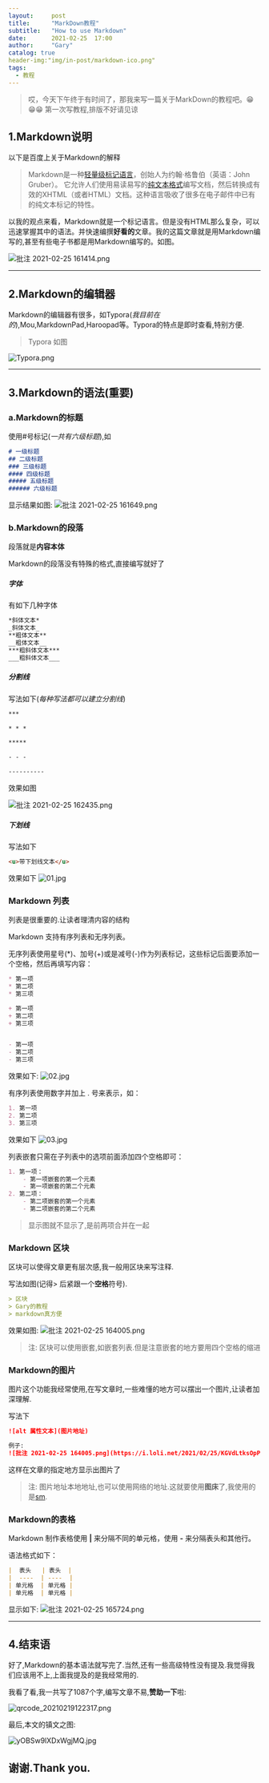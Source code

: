 ```yaml
---
layout:     post
title:      "MarkDown教程"
subtitle:   "How to use Markdown"
date:       2021-02-25  17:00
author:     "Gary"
catalog: true
header-img:"img/in-post/markdown-ico.png"
tags:
  - 教程
---
```


>哎，今天下午终于有时间了，那我来写一篇关于MarkDown的教程吧。😁😁😁
>第一次写教程,排版不好请见谅

## 1.Markdown说明

以下是百度上关于Markdown的解释

>Markdown是一种[轻量级标记语言](https://baike.baidu.com/item/轻量级标记语言/52671915)，创始人为约翰·格鲁伯（英语：John Gruber）。 它允许人们使用易读易写的[纯文本格式](https://baike.baidu.com/item/纯文本格式/9862288)编写文档，然后转换成有效的XHTML（或者HTML）文档。这种语言吸收了很多在电子邮件中已有的纯文本标记的特性。

以我的观点来看，Markdown就是一个标记语言。但是没有HTML那么复杂，可以迅速掌握其中的语法。并快速编撰**好看的**文章。我的这篇文章就是用Markdown编写的,甚至有些电子书都是用Markdown编写的。如图。

![批注 2021-02-25 161414.png](https://i.loli.net/2021/02/25/LucwzaZOhrdJ7Ql.png)

***

## 2.Markdown的编辑器
Markdown的编辑器有很多，如Typora(_我目前在的_),Mou,MarkdownPad,Haroopad等。Typora的特点是即时查看,特别方便.
> Typora 如图

![Typora.png](https://i.loli.net/2021/02/25/pEPJxuygoIcjLUD.png)

***

## 3.Markdown的语法(**重要**)
### a.Markdown的标题
使用#号标记(_一共有六级标题_),如
```markdown
# 一级标题
## 二级标题
### 三级标题
#### 四级标题
##### 五级标题
###### 六级标题
```
显示结果如图:
![批注 2021-02-25 161649.png](https://i.loli.net/2021/02/25/Vujz46XxICFnSrb.png)

### b.Markdown的段落
段落就是**内容本体**

Markdown的段落没有特殊的格式,直接编写就好了

##### 字体
有如下几种字体
```markdown
*斜体文本*
_斜体文本_
**粗体文本**
__粗体文本__
***粗斜体文本***
___粗斜体文本___
```

##### 分割线
写法如下(_每种写法都可以建立分割线_)
```markdown
***

* * *

*****

- - -

----------
```
效果如图

![批注 2021-02-25 162435.png](https://i.loli.net/2021/02/25/TnyUp48uLhzeqFa.png)

##### 下划线
写法如下
```markdown
<u>带下划线文本</u>
```
效果如下
![01.jpg](https://www.runoob.com/wp-content/uploads/2019/03/05A27273-B66D-43DE-A3DB-0D32FF024093.jpg)

### Markdown 列表
列表是很重要的.让读者理清内容的结构

Markdown 支持有序列表和无序列表。

无序列表使用星号(*)、加号(+)或是减号(-)作为列表标记，这些标记后面要添加一个空格，然后再填写内容：
```markdown
* 第一项
* 第二项
* 第三项

+ 第一项
+ 第二项
+ 第三项


- 第一项
- 第二项
- 第三项
```
效果如下:
![02.jpg](https://www.runoob.com/wp-content/uploads/2019/03/89446A8E-6D83-4666-AACC-980145D5F070.jpg)

有序列表使用数字并加上 . 号来表示，如：
```markdown
1. 第一项
2. 第二项
3. 第三项
```
效果如下
![03.jpg](https://www.runoob.com/wp-content/uploads/2019/03/560384BB-2B00-41D5-ACF2-18972F7F2775.jpg)

列表嵌套只需在子列表中的选项前面添加四个空格即可：
```markdown
1. 第一项：
    - 第一项嵌套的第一个元素
    - 第一项嵌套的第二个元素
2. 第二项：
    - 第二项嵌套的第一个元素
    - 第二项嵌套的第二个元素
```
> 显示图就不显示了,是前两项合并在一起

### Markdown 区块
区块可以使得文章更有层次感,我一般用区块来写注释.

写法如图(记得> 后紧跟一个**空格**符号).

```markdown
> 区块
> Gary的教程
> markdown真方便
```
效果如图:
![批注 2021-02-25 164005.png](https://i.loli.net/2021/02/25/KGVdLtksOpPIDzg.png)

> 注: 区块可以使用嵌套,如嵌套列表.但是注意嵌套的地方要用四个空格的缩进

### Markdown的图片

图片这个功能我经常使用,在写文章时,一些难懂的地方可以摆出一个图片,让读者加深理解.

写法下

```markdown
![alt 属性文本](图片地址)

例子:
![批注 2021-02-25 164005.png](https://i.loli.net/2021/02/25/KGVdLtksOpPIDzg.png)

```

这样在文章的指定地方显示出图片了

> 注: 图片地址本地地址,也可以使用网络的地址.这就要使用**图床**了,我使用的是[sm](https://sm.ms/).



### Markdown的表格

Markdown 制作表格使用 **|** 来分隔不同的单元格，使用 **-** 来分隔表头和其他行。

语法格式如下：

```markdown
|  表头   | 表头  |
|  ----  | ----  |
| 单元格  | 单元格 |
| 单元格  | 单元格 |
```

显示如下:
![批注 2021-02-25 165724.png](https://i.loli.net/2021/02/25/hbWNg9ztY1EpyUq.png)

***

## 4.结束语

好了,Markdown的基本语法就写完了.当然,还有一些高级特性没有提及.我觉得我们应该用不上,上面我提及的是我经常用的.

我看了看,我一共写了1087个字,编写文章不易,**赞助一下**啦:

![qrcode_20210219122317.png](https://i.loli.net/2021/02/19/AYUa47OPDNZVCL2.png)



最后,本文的镇文之图:

![yOBSw9lXDxWgjMQ.jpg](https://i.loli.net/2021/02/25/RylMgf9QsICvO23.jpg)

## 谢谢.Thank you.